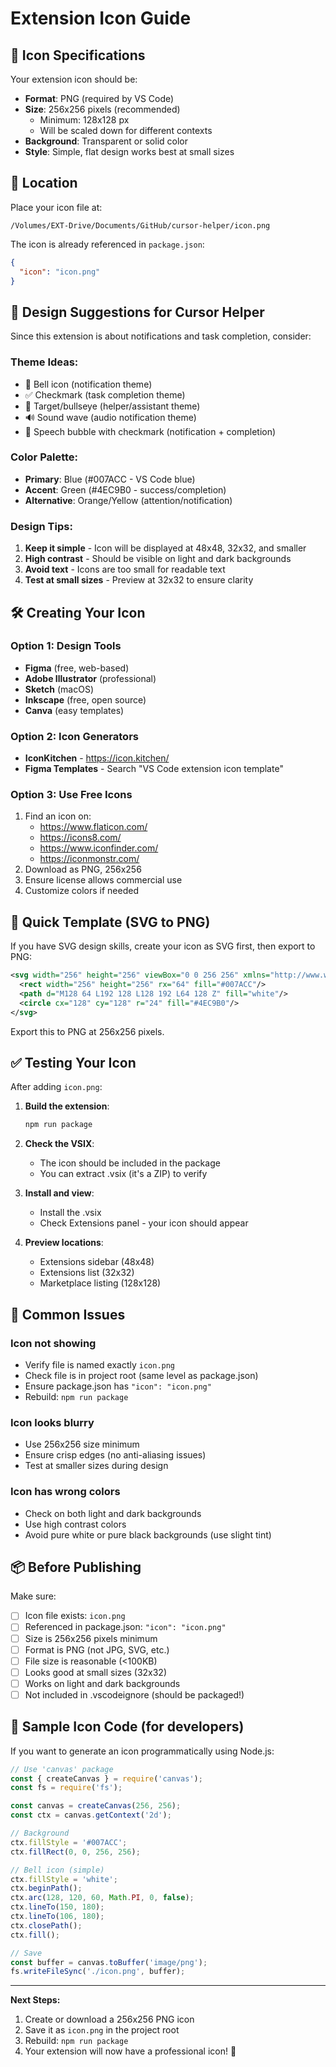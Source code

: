 # Extension Icon Guide

## 📐 Icon Specifications

Your extension icon should be:

- **Format**: PNG (required by VS Code)
- **Size**: 256x256 pixels (recommended)
  - Minimum: 128x128 px
  - Will be scaled down for different contexts
- **Background**: Transparent or solid color
- **Style**: Simple, flat design works best at small sizes

## 📍 Location

Place your icon file at:
```
/Volumes/EXT-Drive/Documents/GitHub/cursor-helper/icon.png
```

The icon is already referenced in `package.json`:
```json
{
  "icon": "icon.png"
}
```

## 🎨 Design Suggestions for Cursor Helper

Since this extension is about notifications and task completion, consider:

### Theme Ideas:
- 🔔 Bell icon (notification theme)
- ✅ Checkmark (task completion theme)
- 🎯 Target/bullseye (helper/assistant theme)
- 🔊 Sound wave (audio notification theme)
- 💬 Speech bubble with checkmark (notification + completion)

### Color Palette:
- **Primary**: Blue (#007ACC - VS Code blue)
- **Accent**: Green (#4EC9B0 - success/completion)
- **Alternative**: Orange/Yellow (attention/notification)

### Design Tips:
1. **Keep it simple** - Icon will be displayed at 48x48, 32x32, and smaller
2. **High contrast** - Should be visible on light and dark backgrounds
3. **Avoid text** - Icons are too small for readable text
4. **Test at small sizes** - Preview at 32x32 to ensure clarity

## 🛠️ Creating Your Icon

### Option 1: Design Tools
- **Figma** (free, web-based)
- **Adobe Illustrator** (professional)
- **Sketch** (macOS)
- **Inkscape** (free, open source)
- **Canva** (easy templates)

### Option 2: Icon Generators
- **IconKitchen** - https://icon.kitchen/
- **Figma Templates** - Search "VS Code extension icon template"

### Option 3: Use Free Icons
1. Find an icon on:
   - https://www.flaticon.com/
   - https://icons8.com/
   - https://www.iconfinder.com/
   - https://iconmonstr.com/
2. Download as PNG, 256x256
3. Ensure license allows commercial use
4. Customize colors if needed

## 📝 Quick Template (SVG to PNG)

If you have SVG design skills, create your icon as SVG first, then export to PNG:

```svg
<svg width="256" height="256" viewBox="0 0 256 256" xmlns="http://www.w3.org/2000/svg">
  <rect width="256" height="256" rx="64" fill="#007ACC"/>
  <path d="M128 64 L192 128 L128 192 L64 128 Z" fill="white"/>
  <circle cx="128" cy="128" r="24" fill="#4EC9B0"/>
</svg>
```

Export this to PNG at 256x256 pixels.

## ✅ Testing Your Icon

After adding `icon.png`:

1. **Build the extension**:
   ```bash
   npm run package
   ```

2. **Check the VSIX**:
   - The icon should be included in the package
   - You can extract .vsix (it's a ZIP) to verify

3. **Install and view**:
   - Install the .vsix
   - Check Extensions panel - your icon should appear

4. **Preview locations**:
   - Extensions sidebar (48x48)
   - Extensions list (32x32)
   - Marketplace listing (128x128)

## 🚨 Common Issues

### Icon not showing
- Verify file is named exactly `icon.png`
- Check file is in project root (same level as package.json)
- Ensure package.json has `"icon": "icon.png"`
- Rebuild: `npm run package`

### Icon looks blurry
- Use 256x256 size minimum
- Ensure crisp edges (no anti-aliasing issues)
- Test at smaller sizes during design

### Icon has wrong colors
- Check on both light and dark backgrounds
- Use high contrast colors
- Avoid pure white or pure black backgrounds (use slight tint)

## 📦 Before Publishing

Make sure:
- [ ] Icon file exists: `icon.png`
- [ ] Referenced in package.json: `"icon": "icon.png"`
- [ ] Size is 256x256 pixels minimum
- [ ] Format is PNG (not JPG, SVG, etc.)
- [ ] File size is reasonable (<100KB)
- [ ] Looks good at small sizes (32x32)
- [ ] Works on light and dark backgrounds
- [ ] Not included in .vscodeignore (should be packaged!)

## 🎨 Sample Icon Code (for developers)

If you want to generate an icon programmatically using Node.js:

```javascript
// Use 'canvas' package
const { createCanvas } = require('canvas');
const fs = require('fs');

const canvas = createCanvas(256, 256);
const ctx = canvas.getContext('2d');

// Background
ctx.fillStyle = '#007ACC';
ctx.fillRect(0, 0, 256, 256);

// Bell icon (simple)
ctx.fillStyle = 'white';
ctx.beginPath();
ctx.arc(128, 120, 60, Math.PI, 0, false);
ctx.lineTo(150, 180);
ctx.lineTo(106, 180);
ctx.closePath();
ctx.fill();

// Save
const buffer = canvas.toBuffer('image/png');
fs.writeFileSync('./icon.png', buffer);
```

---

**Next Steps:**
1. Create or download a 256x256 PNG icon
2. Save it as `icon.png` in the project root
3. Rebuild: `npm run package`
4. Your extension will now have a professional icon! 🎉


